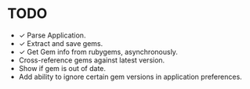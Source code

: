 # TODO

 - ✓ Parse Application.
 - ✓ Extract and save gems.
 - ✓ Get Gem info from rubygems, asynchronously.
 - Cross-reference gems against latest version.
 - Show if gem is out of date.
 - Add ability to ignore certain gem versions in application preferences.